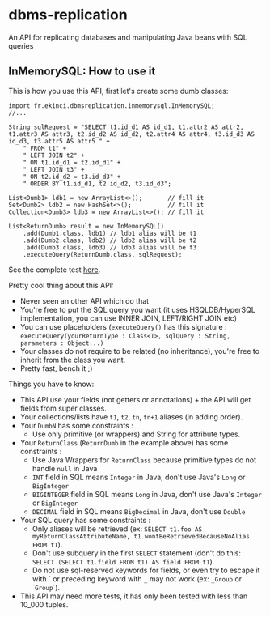 # dbms-replication
An API for replicating databases and manipulating Java beans with SQL queries


## InMemorySQL: How to use it

This is how you use this API, first let's create some dumb classes:

```
import fr.ekinci.dbmsreplication.inmemorysql.InMemorySQL;
//...

String sqlRequest = "SELECT t1.id_d1 AS id_d1, t1.attr2 AS attr2, t1.attr3 AS attr3, t2.id_d2 AS id_d2, t2.attr4 AS attr4, t3.id_d3 AS id_d3, t3.attr5 AS attr5 " +
    " FROM t1" +
    " LEFT JOIN t2" +
    " ON t1.id_d1 = t2.id_d1" +
    " LEFT JOIN t3" +
    " ON t2.id_d2 = t3.id_d3" +
    " ORDER BY t1.id_d1, t2.id_d2, t3.id_d3";

List<Dumb1> ldb1 = new ArrayList<>();       // fill it
Set<Dumb2> ldb2 = new HashSet<>();          // fill it
Collection<Dumb3> ldb3 = new ArrayList<>(); // fill it

List<ReturnDumb> result = new InMemorySQL()
    .add(Dumb1.class, ldb1) // ldb1 alias will be t1
    .add(Dumb2.class, ldb2) // ldb2 alias will be t2
    .add(Dumb3.class, ldb3) // ldb3 alias will be t3
    .executeQuery(ReturnDumb.class, sqlRequest);
```

See the complete test [here](https://github.com/eau-de-la-seine/dbms-replication/blob/master/src/test/java/fr/ekinci/inmemory/test/MainTest.java).

Pretty cool thing about this API:

* Never seen an other API which do that
* You're free to put the SQL query you want (it uses HSQLDB/HyperSQL implementation, you can use INNER JOIN, LEFT/RIGHT JOIN etc)
* You can use placeholders (`executeQuery()` has this signature : `executeQuery(yourReturnType : Class<T>, sqlQuery : String, parameters : Object...)`
* Your classes do not require to be related (no inheritance), you're free to inherit from the class you want.
* Pretty fast, bench it ;)


Things you have to know:

* This API use your fields (not getters or annotations) + the API will get fields from super classes.
* Your collections/lists have `t1`, `t2`, `tn`, `tn+1` aliases (in adding order).
* Your `DumbN` has some constraints :
    * Use only primitive (or wrappers) and String for attribute types.
* Your `ReturnClass` (`ReturnDumb` in the example above) has some constraints :
    * Use Java Wrappers for `ReturnClass` because primitive types do not handle `null` in Java
    * `INT` field in SQL means `Integer` in Java, don't use Java's `Long` or `BigInteger`
    * `BIGINTEGER` field in SQL means `Long` in Java, don't use Java's `Integer` or `BigInteger`
    * `DECIMAL` field in SQL means `BigDecimal` in Java, don't use `Double`
* Your SQL query has some constraints :
    * Only aliases will be retrieved (ex: `SELECT t1.foo AS myReturnClassAttributeName, t1.wontBeRetrievedBecauseNoAlias FROM t1`).
    * Don't use subquery in the first `SELECT` statement (don't do this: `SELECT (SELECT t1.field FROM t1) AS field FROM t1`).
    * Do not use sql-reserved keywords for fields, or even try to escape it with \` or preceding keyword with `_` may not work (ex: `_Group` or \``Group`\`).
* This API may need more tests, it has only been tested with less than 10_000 tuples.
